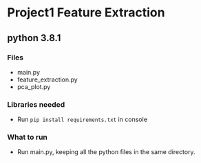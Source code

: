 # Project1 Feature Extraction

## python 3.8.1

### Files
- main.py
- feature_extraction.py
- pca_plot.py

### Libraries needed
- Run `pip install requirements.txt` in console

### What to run
- Run main.py, keeping all the python files in the same directory.




